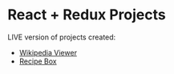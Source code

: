 # React + Redux Projects

LIVE version of projects created:
* [Wikipedia Viewer](https://0xovywjm0p.codesandbox.io/)
* [Recipe Box](https://z34jkypv83.codesandbox.io/)

